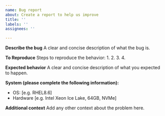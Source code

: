 ```yaml
---
name: Bug report
about: Create a report to help us improve
title: ''
labels: ''
assignees: ''

---
```


**Describe the bug**
A clear and concise description of what the bug is.

**To Reproduce**
Steps to reproduce the behavior:
1. 
2. 
3. 
4. 

**Expected behavior**
A clear and concise description of what you expected to happen.

**System (please complete the following information):**
 - OS: [e.g. RHEL8.6]
 - Hardware [e.g. Intel Xeon Ice Lake, 64GB, NVMe]

**Additional context**
Add any other context about the problem here.
